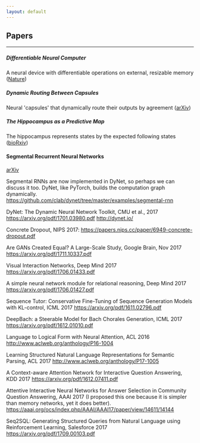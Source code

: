 ```yaml
---
layout: default
---
```

## Papers
-----
##### **Differentiable Neural Computer**
A neural device with differentiable operations on external, resizable memory
([Nature](https://www.nature.com/articles/nature20101))

##### **Dynamic Routing Between Capsules**
Neural 'capsules' that dynamically route their outputs by agreement
([arXiv](https://arxiv.org/abs/1710.09829))

##### **The Hippocampus as a Predictive Map**
The hippocampus represents states by the expected following states
([bioRxiv](https://www.biorxiv.org/content/early/2016/12/28/097170))

#### **Segmental Recurrent Neural Networks**
[arXiv](https://arxiv.org/pdf/1511.06018.pdf)

Segmental RNNs are now implemented in DyNet, so perhaps we can discuss
it too. DyNet, like PyTorch, builds the computation graph dynamically.
https://github.com/clab/dynet/tree/master/examples/segmental-rnn

DyNet: The Dynamic Neural Network Toolkit, CMU et al., 2017
https://arxiv.org/pdf/1701.03980.pdf
http://dynet.io/

Concrete Dropout, NIPS 2017:
https://papers.nips.cc/paper/6949-concrete-dropout.pdf

Are GANs Created Equal? A Large-Scale Study, Google Brain, Nov 2017
https://arxiv.org/pdf/1711.10337.pdf

Visual Interaction Networks, Deep Mind 2017
https://arxiv.org/pdf/1706.01433.pdf

A simple neural network module for relational reasoning, Deep Mind 2017
https://arxiv.org/pdf/1706.01427.pdf

Sequence Tutor: Conservative Fine-Tuning of Sequence Generation Models
with KL-control, ICML 2017
https://arxiv.org/pdf/1611.02796.pdf

DeepBach: a Steerable Model for Bach Chorales Generation, ICML 2017
https://arxiv.org/pdf/1612.01010.pdf

Language to Logical Form with Neural Attention, ACL 2016
http://www.aclweb.org/anthology/P16-1004

Learning Structured Natural Language Representations for Semantic
Parsing, ACL 2017
http://www.aclweb.org/anthology/P17-1005

A Context-aware Attention Network for Interactive Question Answering, KDD 2017
https://arxiv.org/pdf/1612.07411.pdf

Attentive Interactive Neural Networks for Answer Selection in
Community Question Answering, AAAI 2017 (I proposed this one because
it is simpler than memory networks, yet it does better).
https://aaai.org/ocs/index.php/AAAI/AAAI17/paper/view/14611/14144

Seq2SQL: Generating Structured Queries from Natural Language using
Reinforcement Learning, Salesforce 2017
https://arxiv.org/pdf/1709.00103.pdf
